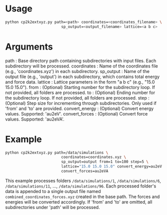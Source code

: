 # Usage
```sh 
python cp2k2extxyz.py path=<path> coordinates=<coordinates_filename> \
                         sp_output=<output_filename> lattice=<a b c>
```

# Arguments
path           : Base directory path containing subdirectories with input files. Each subdirectory will be processed.
coordinates    : Name of the coordinates file (e.g., 'coordinates.xyz') in each subdirectory.
sp_output      : Name of the output file (e.g., 'output') in each subdirectory, which contains total energy and force data.
lattice        : Lattice parameters in the form "a b c" (e.g., "15.0 15.0 15.0").
from           : (Optional) Starting number for the subdirectory loop. If not provided, all folders are processed.
to             : (Optional) Ending number for the subdirectory loop. If not provided, all folders are processed.
step           : (Optional) Step size for incrementing through subdirectories. Only used if 'from' and 'to' are provided.
convert_energy : (Optional) Convert energy values. Supported: 'au2eV'.
convert_forces : (Optional) Convert force values. Supported: 'au2eVA'.

# Example
```sh
python cp2k2extxyz.py path=/data/simulations \
                         coordinates=coordinates.xyz \
                         sp_output=output from=1 to=100 step=5 \
                         lattice="15.0 15.0 15.0" convert_energy=au2eV \
                         convert_forces=au2eVA
```
This example processes folders `/data/simulations/1`, `/data/simulations/6`, `/data/simulations/11`, ..., `/data/simulations/96`. 
Each processed folder's data is appended to a single output file named `combined_coordinates_forces.xyz` created in the base path.
The forces and energies will be converted accordingly. If 'from' and 'to' are omitted, all subdirectories under 'path' will be processed.